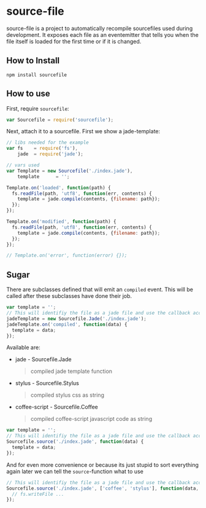 
# source-file

source-file is a project to automatically recompile sourcefiles used during
development. It exposes each file as an eventemitter that tells you when the
file itself is loaded for the first time or if it is changed.

## How to Install

    npm install sourcefile

## How to use

First, require `sourcefile`:

```js
var Sourcefile = require('sourcefile');
```

Next, attach it to a sourcefile. First we show a jade-template:

```js
// libs needed for the example
var fs    = require('fs'),
    jade  = require('jade');

// vars used
var Template = new Sourcefile('./index.jade'),
    template      = '';

Template.on('loaded', function(path) {
  fs.readFile(path, 'utf8', function(err, contents) {
    template = jade.compile(contents, {filename: path});
  });
});

Template.on('modified', function(path) {
  fs.readFile(path, 'utf8', function(err, contents) {
    template = jade.compile(contents, {filename: path});
  });
});

// Template.on('error', function(error) {}); 
```

## Sugar

There are subclasses defined that will emit an `compiled` event. This will be called
after these subclasses have done their job.

```js
var template = '';
// This will identifiy the file as a jade file and use the callback accordingly
jadeTemplate = new Sourcefile.Jade('./index.jade');
jadeTemplate.on('compiled', function(data) {
  template = data;
});
```

Available are:
 *  jade - Sourcefile.Jade
    > compiled jade template function
 *  stylus - Sourcefile.Stylus
    > compiled stylus css as string
 *  coffee-script - Sourcefile.Coffee
    > compiled coffee-script javascript code as string

```js
var template = '';
// This will identifiy the file as a jade file and use the callback accordingly
Sourcefile.source('./index.jade', function(data) {
  template = data;
});
```

And for even more convenience or because its just stupid to sort everything again later
we can tell the `source`-function what to use

```js
// This will identifiy the file as a jade file and use the callback accordingly
Sourcefile.source('./index.jade', ['coffee', 'stylus'], function(data, path) {
  // fs.writeFile ...
});
```



